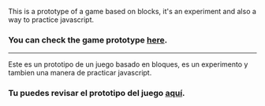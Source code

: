 This is a prototype of a game based on blocks, it's an experiment and also a way to practice javascript.

### You can check the game prototype [here](https://block-game-leo.netlify.app).

---------------------------------------------------------------

Este es un prototipo de un juego basado en bloques, es un experimento y tambien una manera de 
practicar javascript.


### Tu puedes revisar el prototipo del juego [aquí](https://block-game-leo.netlify.app).
